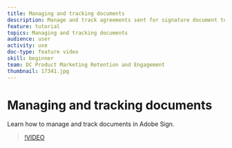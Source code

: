 ```yaml
---
title: Managing and tracking documents
description: Manage and track agreements sent for signature document tutorial
feature: tutorial
topics: Managing and tracking documents
audience: user
activity: use
doc-type: feature video
skill: beginner
team: DC Product Marketing Retention and Engagement
thumbnail: 17341.jpg
---
```


# Managing and tracking documents

Learn how to manage and track documents in Adobe Sign.

>[!VIDEO](https://video.tv.adobe.com/v/17341?hidetitle=true)